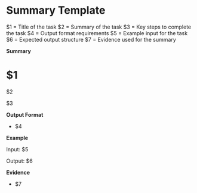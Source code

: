 # Summary Template

<!-- Placeholder Mapping -->

$1 = Title of the task
$2 = Summary of the task
$3 = Key steps to complete the task
$4 = Output format requirements
$5 = Example input for the task
$6 = Expected output structure
$7 = Evidence used for the summary

**Summary**

# $1

$2

$3

**Output Format**

- $4

**Example**

Input: $5

Output: $6

**Evidence**

- $7
